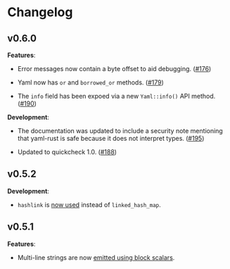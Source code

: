 # Changelog

## v0.6.0

**Features**:

- Error messages now contain a byte offset to aid debugging.
  ([#176](https://github.com/chyh1990/yaml-rust/pull/176))

- Yaml now has `or` and `borrowed_or` methods.
  ([#179](https://github.com/chyh1990/yaml-rust/pull/179))

- The `info` field has been expoed via a new `Yaml::info()` API method.
  ([#190](https://github.com/chyh1990/yaml-rust/pull/190))

**Development**:

- The documentation was updated to include a security note mentioning that
  yaml-rust is safe because it does not interpret types.
  ([#195](https://github.com/chyh1990/yaml-rust/pull/195))

- Updated to quickcheck 1.0.
  ([#188](https://github.com/chyh1990/yaml-rust/pull/188))


## v0.5.2

**Development**:

- `hashlink` is [now used](https://github.com/chyh1990/yaml-rust/pull/157)
  instead of `linked_hash_map`.


## v0.5.1

**Features**:

- Multi-line strings are now [emitted using block scalars](https://github.com/chyh1990/yaml-rust/pull/136).
